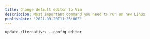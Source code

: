 ```yaml
---
title: Change default editor to Vim
description: Most important command you need to run on new Linux
publishDate: "2025-09-20T11:23:00Z"
---
```

```
update-alternatives --config editor
```